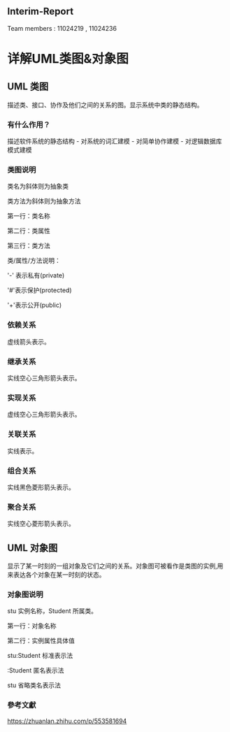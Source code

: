 ## Interim-Report
Team members : 11024219 , 11024236 


# 详解UML类图&对象图


## UML 类图

描述类、接口、协作及他们之间的关系的图。显示系统中类的静态结构。

### 有什么作用？
描述软件系统的静态结构 - 对系统的词汇建模 - 对简单协作建模 - 对逻辑数据库模式建模


### 类图说明

类名为斜体则为抽象类

类方法为斜体则为抽象方法


第一行：类名称

第二行：类属性

第三行：类方法


类/属性/方法说明：

'-' 表示私有(private)

'#'表示保护(protected)

'+'表示公开(public)


### 依赖关系

虚线箭头表示。





### 继承关系

实线空心三角形箭头表示。





### 实现关系

虚线空心三角形箭头表示。





### 关联关系

实线表示。





### 组合关系

实线黑色菱形箭头表示。





### 聚合关系

实线空心菱形箭头表示。





## UML 对象图

显示了某一时刻的一组对象及它们之间的关系。对象图可被看作是类图的实例,用来表达各个对象在某一时刻的状态。





### 对象图说明

stu 实例名称，Student 所属类。

第一行：对象名称

第二行：实例属性具体值


stu:Student 标准表示法

:Student 匿名表示法

stu 省略类名表示法

### 參考文獻

https://zhuanlan.zhihu.com/p/553581694
